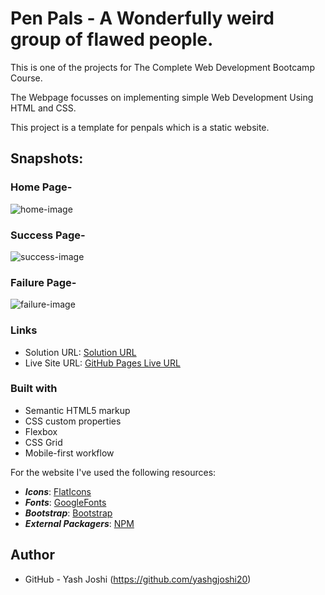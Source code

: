 # Pen Pals - A Wonderfully weird group of flawed people.
This is one of the projects for The Complete Web Development Bootcamp Course.

The Webpage focusses on implementing simple Web Development Using HTML and CSS.

This project is a template for penpals which is a static website.

## Snapshots:
### Home Page-
<img alt="home-image" src="imgs/home.PNG">

### Success Page-
<img alt="success-image" src="imgs/success.PNG">

### Failure Page-
<img alt="failure-image" src="imgs/failure.PNG">

### Links

- Solution URL:  [Solution  URL](https://github.com/yashgjoshi20/Pen-Pals.git)
- Live Site URL: [GitHub Pages Live URL](https://yashgjoshi20.github.io/Pen-Pals/)

### Built with

- Semantic HTML5 markup
- CSS custom properties
- Flexbox
- CSS Grid
- Mobile-first workflow

For the website I've used the following resources:
* ***Icons***: [FlatIcons](https://www.flaticon.com/)
* ***Fonts***: [GoogleFonts](https://fonts.google.com/)
* ***Bootstrap***: [Bootstrap](https://getbootstrap.com/)
* ***External Packagers***: [NPM](https://www.npmjs.com/)

 ## Author

- GitHub - Yash Joshi (https://github.com/yashgjoshi20)
